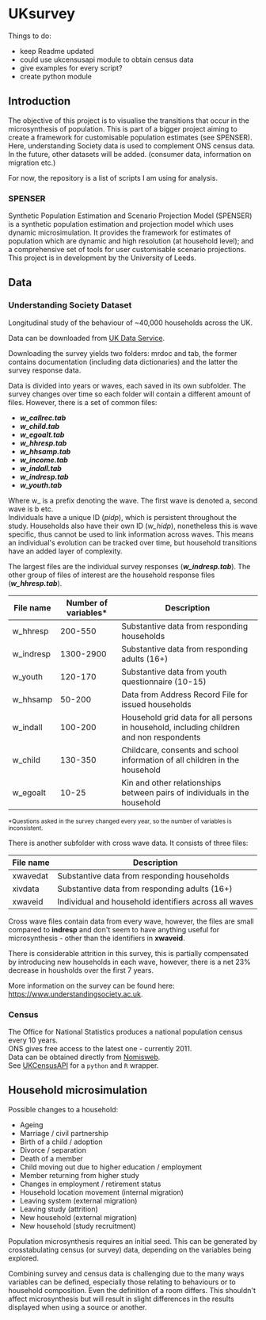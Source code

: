 # UKsurvey

Things to do:
- keep Readme updated
- could use ukcensusapi module to obtain census data
- give examples for every script?
- create python module 

## Introduction
The objective of this project is to visualise the transitions that occur in the microsynthesis of population. This is part of a bigger project aiming to create a framework for customisable population estimates (see SPENSER). Here, understanding Society data is used to complement ONS census data. In the future, other datasets will be added. (consumer data, information on migration etc.)

For now, the repository is a list of scripts I am using for analysis.

### SPENSER 
Synthetic Population Estimation and Scenario Projection Model (SPENSER) is a synthetic population estimation and projection model which uses dynamic microsimulation. It provides the framework for estimates of population which are dynamic and high resolution (at household level); and a comprehensive set of tools for user customisable scenario projections. This project is in development by the University of Leeds.

## Data
### Understanding Society Dataset

Longitudinal study of the behaviour of ~40,000 households across the UK.

Data can be downloaded from [UK Data Service](https://beta.ukdataservice.ac.uk/datacatalogue/series/series?id=2000053).
    
Downloading the survey yields two folders: mrdoc and tab, the former contains documentation (including data dictionaries) and the latter the survey response data.

Data is divided into years or waves, each saved in its own subfolder.
The survey changes over time so each folder will contain a different amount of files.
However, there is a set of common files:

- **_w_callrec.tab_**
- **_w_child.tab_**
- **_w_egoalt.tab_**
- **_w_hhresp.tab_**
- **_w_hhsamp.tab_**
- **_w_income.tab_**
- **_w_indall.tab_**
- **_w_indresp.tab_**
- **_w_youth.tab_**

Where w_ is a prefix denoting the wave. The first wave is denoted a, second wave is b etc.    
Individuals have a unique ID (*pidp*), which is persistent throughout the study. Households also have their own ID (*w_hidp*), nonetheless this is wave specific, thus cannot be used to link information across waves. This means an individual's evolution can be tracked over time, but household transitions have an added layer of complexity. 

The largest files are the individual survey responses (**_w_indresp.tab_**). The other group of files of interest are the household response files (**_w_hhresp.tab_**).

|File name |Number of variables* |Description                                          |
|----------|---------------------|-----------------------------------------------------|
|w_hhresp  |200-550              | Substantive data from responding households          
|w_indresp |1300-2900            | Substantive data from responding adults (16+)        
|w_youth   |120-170              | Substantive data from youth questionnaire (10-15)    
|w_hhsamp  |50-200               | Data from Address Record File for issued households  
|w_indall  |100-200              | Household grid data for all persons in household, including children and non respondents
|w_child   |130-350              | Childcare, consents and school information of all children in the household 
|w_egoalt  |10-25                | Kin and other relationships between pairs of individuals in the household

<sub><nowiki>*<nowiki>Questions asked in the survey changed every year, so the number of variables is inconsistent.<sub>

There is another subfolder with cross wave data. It consists of three files:

|File name |Description                                           |
|----------|------------------------------------------------------|
|xwavedat  | Substantive data from responding households          |
|xivdata   | Substantive data from responding adults (16+)        |
|xwaveid   | Individual and household identifiers across all waves|

Cross wave files contain data from every wave, however, the files are small compared to __indresp__ and don't seem to have anything useful for microsynthesis - other than the identifiers in __xwaveid__.

There is considerable attrition in this survey, this is partially compensated by introducing new households in each wave, however, there is a net 23% decrease in housholds over the first 7 years.

More information on the survey can be found here: https://www.understandingsociety.ac.uk.

### Census

The Office for National Statistics produces a national population census every 10 years.    
ONS gives free access to the latest one - currently 2011.    
Data can be obtained directly from [Nomisweb](https://www.nomisweb.co.uk).    
See [UKCensusAPI](https://github.com/virgesmith/UKCensusAPI) for a `python` and `R` wrapper.

## Household microsimulation

Possible changes to a household:
- Ageing
- Marriage / civil partnership
- Birth of a child / adoption
- Divorce / separation
- Death of a member
- Child moving out due to higher education / employment
- Member returning from higher study
- Changes in employment / retirement status
- Household location movement (internal migration)
- Leaving system (external migration)
- Leaving study (attrition)
- New household (external migration)
- New household (study recruitment)

Population microsynthesis requires an initial seed. This can be generated by crosstabulating census (or survey) data, depending on the variables being explored.

Combining survey and census data is challenging due to the many ways variables can be defined, especially those relating to behaviours or to household composition. Even the definition of a room differs. This shouldn't affect microsynthesis but will result in slight differences in the results displayed when using a source or another.
